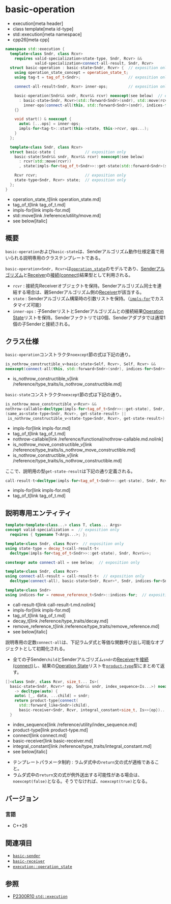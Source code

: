 # basic-operation
* execution[meta header]
* class template[meta id-type]
* std::execution[meta namespace]
* cpp26[meta cpp]

```cpp
namespace std::execution {
  template<class Sndr, class Rcvr>
    requires valid-specialization<state-type, Sndr, Rcvr> &&
             valid-specialization<connect-all-result, Sndr, Rcvr>
  struct basic-operation : basic-state<Sndr, Rcvr> {  // exposition only
    using operation_state_concept = operation_state_t;
    using tag-t = tag_of_t<Sndr>;                     // exposition only

    connect-all-result<Sndr, Rcvr> inner-ops;         // exposition only

    basic-operation(Sndr&& sndr, Rcvr&& rcvr) noexcept(see below)  // exposition only
      : basic-state<Sndr, Rcvr>(std::forward<Sndr>(sndr), std::move(rcvr)),
        inner-ops(connect-all(this, std::forward<Sndr>(sndr), indices-for<Sndr>()))
    {}

    void start() & noexcept {
      auto& [...ops] = inner-ops;
      impls-for<tag-t>::start(this->state, this->rcvr, ops...);
    }
  };

  template<class Sndr, class Rcvr>
  struct basic-state {             // exposition only
    basic-state(Sndr&& sndr, Rcvr&& rcvr) noexcept(see below)
      : rcvr(std::move(rcvr))
      , state(impls-for<tag_of_t<Sndr>>::get-state(std::forward<Sndr>(sndr), rcvr)) { }

    Rcvr rcvr;                     // exposition only
    state-type<Sndr, Rcvr> state;  // exposition only
  };
}
```
* operation_state_t[link operation_state.md]
* tag_of_t[link tag_of_t.md]
* impls-for[link impls-for.md]
* std::move[link /reference/utility/move.md]
* see below[italic]

## 概要
`basic-operation`および`basic-state`は、Senderアルゴリズム動作仕様定義で用いられる説明専用のクラステンプレートである。

`basic-operation<Sndr, Rcvr>`は[`operation_state`](operation_state.md)のモデルであり、[Senderアルゴリズム](basic-sender.md)と[Receiver](receiver.md)の[接続(connect)](connect.md)結果型として利用される。

- `rcvr` : 接続先Receiverオブジェクトを保持。Senderアルゴリズム同士を連結する場合は、親Senderアルゴリズム側の[Receiver](receiver.md)が該当する。
- `state` : Senderアルゴリズム構築時の引数リストを保持。（[`impls-for`](impls-for.md)でカスタマイズ可能）
- `inner-ops` : 子SenderリストとSenderアルゴリズムとの接続結果[Operation State](operation_state.md)リストを保持。Senderファクトリでは0個、Senderアダプタでは通常1個の子Senderと接続される。


## クラス仕様
`basic-operation`コンストラクタ`noexcept`節の式は下記の通り。

```cpp
is_nothrow_constructible_v<basic-state<Self, Rcvr>, Self, Rcvr> &&
noexcept(connect-all(this, std::forward<Sndr>(sndr), indices-for<Sndr>()))
```
* is_nothrow_constructible_v[link /reference/type_traits/is_nothrow_constructible.md]

`basic-state`コンストラクタ`noexcept`節の式は下記の通り。

```cpp
is_nothrow_move_constructible_v<Rcvr> &&
nothrow-callable<decltype(impls-for<tag_of_t<Sndr>>::get-state), Sndr, Rcvr&> &&
(same_as<state-type<Sndr, Rcvr>, get-state-result> ||
 is_nothrow_constructible_v<state-type<Sndr, Rcvr>, get-state-result>)
```
* impls-for[link impls-for.md]
* tag_of_t[link tag_of_t.md]
* nothrow-callable[link /reference/functional/nothrow-callable.md.nolink]
* is_nothrow_move_constructible_v[link /reference/type_traits/is_nothrow_move_constructible.md]
* is_nothrow_constructible_v[link /reference/type_traits/is_nothrow_constructible.md]

ここで、説明用の型`get-state-result`は下記の通り定義される。

```cpp
call-result-t<decltype(impls-for<tag_of_t<Sndr>>::get-state), Sndr, Rcvr&>.
```
* impls-for[link impls-for.md]
* tag_of_t[link tag_of_t.md]


## 説明専用エンティティ

```cpp
template<template<class...> class T, class... Args>
concept valid-specialization =  // exposition only
  requires { typename T<Args...>; };

template<class Sndr, class Rcvr>  // exposition only
using state-type = decay_t<call-result-t<
  decltype(impls-for<tag_of_t<Sndr>>::get-state), Sndr, Rcvr&>>;

constexpr auto connect-all = see below;  // exposition only

template<class Sndr, class Rcvr>
using connect-all-result = call-result-t<  // exposition only
  decltype(connect-all), basic-state<Sndr, Rcvr>*, Sndr, indices-for<Sndr>>;

template<class Sndr>
using indices-for = remove_reference_t<Sndr>::indices-for;  // exposition only 
```
* call-result-t[link call-result-t.md.nolink]
* impls-for[link impls-for.md]
* tag_of_t[link tag_of_t.md]
* decay_t[link /reference/type_traits/decay.md]
* remove_reference_t[link /reference/type_traits/remove_reference.md]
* see below[italic]

説明専用の定数`connect-all`は、下記ラムダ式と等価な関数呼び出し可能なオブジェクトとして初期化される。

- 全ての子Sender`child`とSenderアルゴリズム`sndr`の[Receiver](basic-receiver.md)を[接続(connect)](connect.md)し、結果の[Operation State](operation_state.md)リストを[`product-type`](product-type.md)型にまとめて返す。

```cpp
[]<class Sndr, class Rcvr, size_t... Is>(
  basic-state<Sndr, Rcvr>* op, Sndr&& sndr, index_sequence<Is...>) noexcept(see below)
    -> decltype(auto) {
    auto& [_, data, ...child] = sndr;
    return product-type{connect(
      std::forward_like<Sndr>(child),
      basic-receiver<Sndr, Rcvr, integral_constant<size_t, Is>>{op})...};
  }
```
* index_sequence[link /reference/utility/index_sequence.md]
* product-type[link product-type.md]
* connect[link connect.md]
* basic-receiver[link basic-receiver.md]
* integral_constant[link /reference/type_traits/integral_constant.md]
* see below[italic]

- テンプレートパラメータ制約 : ラムダ式中の`return`文の式が適格であること。
- ラムダ式中の`return`文の式が例外送出する可能性がある場合は、`noexcept(false)`となる。そうでなければ、`noexcept(true)`となる。


## バージョン
### 言語
- C++26


## 関連項目
- [`basic-sender`](basic-sender.md)
- [`basic-receiver`](basic-receiver.md)
- [`execution::operation_state`](operation_state.md)


## 参照
- [P2300R10 `std::execution`](https://www.open-std.org/jtc1/sc22/wg21/docs/papers/2024/p2300r10.html)
